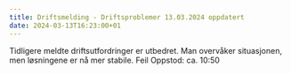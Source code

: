 ```yaml
---
title: Driftsmelding - Driftsproblemer 13.03.2024 oppdatert
date: 2024-03-13T16:23:00+01
---
```

Tidligere meldte driftsutfordringer er utbedret. Man overvåker situasjonen, men løsningene er nå mer stabile. 
Feil Oppstod: ca. 10:50
